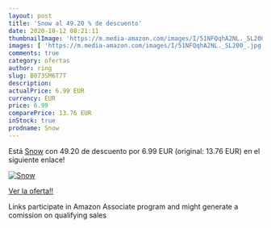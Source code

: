 ```yaml
---
layout: post
title: 'Snow al 49.20 % de descuento'
date: 2020-10-12 08:21:11
thumbnailImage: 'https://m.media-amazon.com/images/I/51NFQqhA2NL._SL200_.jpg'
images: [ 'https://m.media-amazon.com/images/I/51NFQqhA2NL._SL200_.jpg' ]
comments: true
category: ofertas
author: ring
slug: B073SM6T7T
description:
actualPrice: 6.99 EUR
currency: EUR
price: 6.99
comparePrice: 13.76 EUR
inStock: true
prodname: Snow
---
```


Está [Snow](https://www.amazon.fr/dp/B073SM6T7T/?tag=tolees0d-21) con 49.20 de descuento por 6.99 EUR (original: 13.76 EUR) en el siguiente enlace!

[![Snow](https://m.media-amazon.com/images/I/51NFQqhA2NL._SL200_.jpg)](https://www.amazon.fr/dp/B073SM6T7T/?tag=tolees0d-21)

[Ver la oferta!!](https://www.amazon.fr/dp/B073SM6T7T/?tag=tolees0d-21)

Links participate in Amazon Associate program and might generate a comission on qualifying sales


